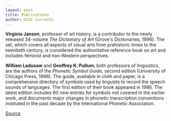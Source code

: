 ```yaml
---
layout: post
title: Publications
author: UCSC Currents
---
```


**Virginia Jansen**, professor of art history, is a contributor to the newly released 34-volume _The Dictionary of Art_ (Grove's Dictionaries, 1996). The set, which covers all aspects of visual arts from prehistoric times to the twentieth century, is considered the authoritative reference book on art and includes feminist and non-Western perspectives.  

**William Ladusaw** and **Geoffrey K. Pullum**, both professors of linguistics, are the authors of the _Phonetic Symbol Guide,_ second edition (University of Chicago Press, 1996). The guide, available in cloth and paper, is a comprehensive directory of symbols used by linguists to record the speech sounds of languages. The first edition of their book appeared in 1986. The latest edition includes 60 new entries for symbols not covered in the earlier work, and documents major changes in phonetic transcription conventions instituted in the past decade by the International Phonetic Association.

[Source](http://www1.ucsc.edu/oncampus/currents/96-12-16/publications.htm "Permalink to Publications: 12-16-96")
